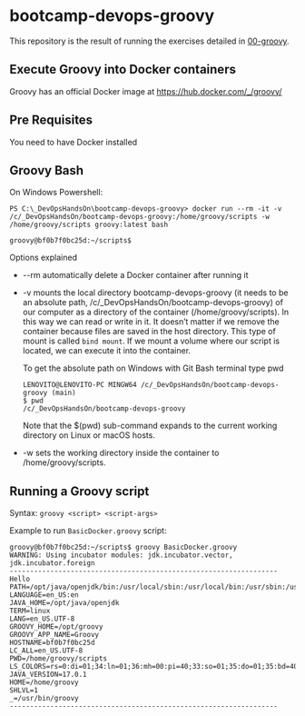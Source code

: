 # bootcamp-devops-groovy
This repository is the result of running the exercises detailed in [00-groovy](https://github.com/Lemoncode/bootcamp-devops-lemoncode/tree/master/03-cd/00-groovy).

## Execute Groovy into Docker containers
Groovy has an official Docker image at https://hub.docker.com/_/groovy/

## Pre Requisites
You need to have Docker installed 

## Groovy Bash 

On Windows Powershell:

```
PS C:\_DevOpsHandsOn\bootcamp-devops-groovy> docker run --rm -it -v /c/_DevOpsHandsOn/bootcamp-devops-groovy:/home/groovy/scripts -w /home/groovy/scripts groovy:latest bash
```
```
groovy@bf0b7f0bc25d:~/scripts$ 
```
Options explained

* --rm automatically delete a Docker container after running it

* -v mounts the local directory bootcamp-devops-groovy (it needs to be an absolute path, /c/_DevOpsHandsOn/bootcamp-devops-groovy) of our computer as a directory of the container (/home/groovy/scripts). In this way we can read or write in it. It doesn’t matter if we remove the container because files are saved in the host directory.  This type of mount is called `bind mount`. If we mount a volume where our script is located, we can execute it into the container.

    To get the absolute path on Windows with Git Bash terminal type pwd

    ```
    LENOVITO@LENOVITO-PC MINGW64 /c/_DevOpsHandsOn/bootcamp-devops-groovy (main)
    $ pwd
    /c/_DevOpsHandsOn/bootcamp-devops-groovy
    ```
    Note that the $(pwd) sub-command expands to the current working directory on Linux or macOS hosts.

* -w sets the working directory inside the container to /home/groovy/scripts.




## Running a Groovy script
Syntax: `groovy <script> <script-args>`

Example to run `BasicDocker.groovy` script:

```
groovy@bf0b7f0bc25d:~/scripts$ groovy BasicDocker.groovy
WARNING: Using incubator modules: jdk.incubator.vector, jdk.incubator.foreign
------------------------------------------------------------------
Hello
PATH=/opt/java/openjdk/bin:/usr/local/sbin:/usr/local/bin:/usr/sbin:/usr/bin:/sbin:/binGROOVY_VERSION=3.0.9
LANGUAGE=en_US:en
JAVA_HOME=/opt/java/openjdk
TERM=linux
LANG=en_US.UTF-8
GROOVY_HOME=/opt/groovy
GROOVY_APP_NAME=Groovy
HOSTNAME=bf0b7f0bc25d
LC_ALL=en_US.UTF-8
PWD=/home/groovy/scripts
LS_COLORS=rs=0:di=01;34:ln=01;36:mh=00:pi=40;33:so=01;35:do=01;35:bd=40;33;01:cd=40;33;01:or=40;31;01:mi=00:su=37;41:sg=30;43:ca=30;41:tw=30;42:ow=34;42:st=37;44:ex=01;32:*.tar=01;31:*.tgz=01;31:*.arc=01;31:*.arj=01;31:*.taz=01;31:*.lha=01;31:*.lz4=01;31:*.lzh=01;31:*.lzma=01;31:*.tlz=01;31:*.txz=01;31:*.tzo=01;31:*.t7z=01;31:*.zip=01;31:*.z=01;31:*.dz=01;31:*.gz=01;31:*.lrz=01;31:*.lz=01;31:*.lzo=01;31:*.xz=01;31:*.zst=01;31:*.tzst=01;31:*.bz2=01;31:*.bz=01;31:*.tbz=01;31:*.tbz2=01;31:*.tz=01;31:*.deb=01;31:*.rpm=01;31:*.jar=01;31:*.war=01;31:*.ear=01;31:*.sar=01;31:*.rar=01;31:*.alz=01;31:*.ace=01;31:*.zoo=01;31:*.cpio=01;31:*.7z=01;31:*.rz=01;31:*.cab=01;31:*.wim=01;31:*.swm=01;31:*.dwm=01;31:*.esd=01;31:*.jpg=01;35:*.jpeg=01;35:*.mjpg=01;35:*.mjpeg=01;35:*.gif=01;35:*.bmp=01;35:*.pbm=01;35:*.pgm=01;35:*.ppm=01;35:*.tga=01;35:*.xbm=01;35:*.xpm=01;35:*.tif=01;35:*.tiff=01;35:*.png=01;35:*.svg=01;35:*.svgz=01;35:*.mng=01;35:*.pcx=01;35:*.mov=01;35:*.mpg=01;35:*.mpeg=01;35:*.m2v=01;35:*.mkv=01;35:*.webm=01;35:*.ogm=01;35:*.mp4=01;35:*.m4v=01;35:*.mp4v=01;35:*.vob=01;35:*.qt=01;35:*.nuv=01;35:*.wmv=01;35:*.asf=01;35:*.rm=01;35:*.rmvb=01;35:*.flc=01;35:*.avi=01;35:*.fli=01;35:*.flv=01;35:*.gl=01;35:*.dl=01;35:*.xcf=01;35:*.xwd=01;35:*.yuv=01;35:*.cgm=01;35:*.emf=01;35:*.ogv=01;35:*.ogx=01;35:*.aac=00;36:*.au=00;36:*.flac=00;36:*.m4a=00;36:*.mid=00;36:*.midi=00;36:*.mka=00;36:*.mp3=00;36:*.mpc=00;36:*.ogg=00;36:*.ra=00;36:*.wav=00;36:*.oga=00;36:*.opus=00;36:*.spx=00;36:*.xspf=00;36:
JAVA_VERSION=17.0.1
HOME=/home/groovy
SHLVL=1
_=/usr/bin/groovy
------------------------------------------------------------------
```
